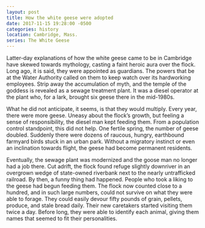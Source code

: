 ```yaml
---
layout: post
title: How the white geese were adopted
date: 2017-11-15 19:28:00 -0500
categories: history
location: Cambridge, Mass.
series: The White Geese
---
```


Latter-day explanations of how the white geese came to be in Cambridge have skewed towards mythology, casting a faint heroic aura over the flock. Long ago, it is said, they were appointed as guardians. The powers that be at the Water Authority called on them to keep watch over its hardworking employees. Strip away the accumulation of myth, and the temple of the goddess is revealed as a sewage treatment plant. It was a diesel operator at the plant who, for a lark, brought six geese there in
the mid-1980s. 

What he did not anticipate, it seems, is that they would multiply. Every year, there were more geese. Uneasy about the flock’s growth, but feeling a sense of responsibility, the diesel man kept feeding them. From a population control standpoint, this did not help. One fertile spring, the number of geese doubled. Suddenly there were dozens of raucous, hungry, earthbound farmyard birds stuck in an urban park. Without a migratory instinct or even an inclination towards flight, the geese had
become permanent residents.

Eventually, the sewage plant was modernized and the goose man no longer had a job there. Cut adrift, the flock found refuge slightly downriver in an overgrown wedge of state-owned riverbank next to the nearly untrafficked railroad. By then, a funny thing had happened. People who took a liking to the geese had begun feeding them. The flock now counted close to a hundred, and in such large numbers, could not survive on what they were able to forage. They could easily devour fifty pounds of
grain, pellets, produce, and stale bread daily. Their new caretakers started visiting them twice a day. Before long, they were able to identify each animal, giving them names that seemed to fit their personalities.
